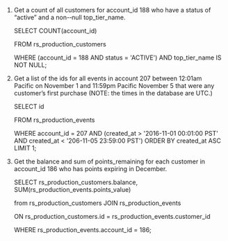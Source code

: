 1. Get a count of all customers for account_id 188 who have a status of “active” and a non-­‐null top_tier_name.

    SELECT COUNT(account_id)

    FROM rs_production_customers

    WHERE (account_id = 188 AND status = 'ACTIVE') AND
    top_tier_name IS NOT NULL;

2. Get a list of the ids for all events in account 207 between 12:01am Pacific on November 1
and 11:59pm Pacific November 5 that were any customer’s first purchase (NOTE: the times in the database are UTC.)

    SELECT id

    FROM rs_production_events

    WHERE account_id = 207 AND
    (created_at > '2016-11-01 00:01:00 PST' AND created_at < '206-11-05 23:59:00 PST')
    ORDER BY created_at ASC
    LIMIT 1;


3. Get the balance and sum of points_remaining for each customer in account_id 186 who has points expiring in December.

    SELECT rs_production_customers.balance, SUM(rs_production_events.points_value)


    from rs_production_customers JOIN rs_production_events

    ON rs_production_customers.id = rs_production_events.customer_id

    WHERE rs_production_events.account_id = 186;
